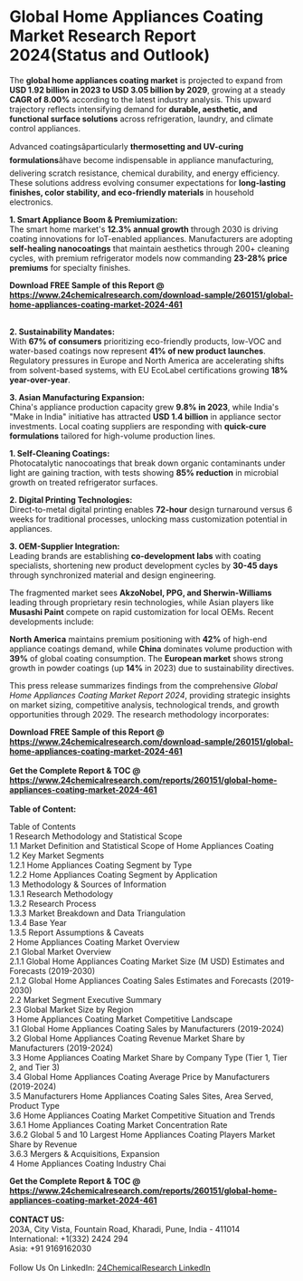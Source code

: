 <h1>Global Home Appliances Coating Market Research Report 2024(Status and Outlook)</h1><p>The <strong>global home appliances coating market</strong> is projected to expand from <strong>USD 1.92 billion in 2023 to USD 3.05 billion by 2029</strong>, growing at a steady <strong>CAGR of 8.00%</strong> according to the latest industry analysis. This upward trajectory reflects intensifying demand for <strong>durable, aesthetic, and functional surface solutions</strong> across refrigeration, laundry, and climate control appliances.</p><p>Advanced coatingsâparticularly <strong>thermosetting and UV-curing formulations</strong>âhave become indispensable in appliance manufacturing, delivering scratch resistance, chemical durability, and energy efficiency. These solutions address evolving consumer expectations for <strong>long-lasting finishes, color stability, and eco-friendly materials</strong> in household electronics.</p><p><strong>1. Smart Appliance Boom &amp; Premiumization:</strong><br>
The smart home market's <strong>12.3% annual growth</strong> through 2030 is driving coating innovations for IoT-enabled appliances. Manufacturers are adopting <strong>self-healing nanocoatings</strong> that maintain aesthetics through 200+ cleaning cycles, with premium refrigerator models now commanding <strong>23-28% price premiums</strong> for specialty finishes.</p><div><b>Download FREE Sample of this Report @ 
            <a href="https://www.24chemicalresearch.com/download-sample/260151/global-home-appliances-coating-market-2024-461">
            https://www.24chemicalresearch.com/download-sample/260151/global-home-appliances-coating-market-2024-461</a></b></div><br><p><strong>2. Sustainability Mandates:</strong><br>
With <strong>67% of consumers</strong> prioritizing eco-friendly products, low-VOC and water-based coatings now represent <strong>41% of new product launches</strong>. Regulatory pressures in Europe and North America are accelerating shifts from solvent-based systems, with EU EcoLabel certifications growing <strong>18% year-over-year</strong>.</p><p><strong>3. Asian Manufacturing Expansion:</strong><br>
China's appliance production capacity grew <strong>9.8% in 2023</strong>, while India's "Make in India" initiative has attracted <strong>USD 1.4 billion</strong> in appliance sector investments. Local coating suppliers are responding with <strong>quick-cure formulations</strong> tailored for high-volume production lines.</p><p><strong>1. Self-Cleaning Coatings:</strong><br>
Photocatalytic nanocoatings that break down organic contaminants under light are gaining traction, with tests showing <strong>85% reduction</strong> in microbial growth on treated refrigerator surfaces.</p><p><strong>2. Digital Printing Technologies:</strong><br>
Direct-to-metal digital printing enables <strong>72-hour</strong> design turnaround versus 6 weeks for traditional processes, unlocking mass customization potential in appliances.</p><p><strong>3. OEM-Supplier Integration:</strong><br>
Leading brands are establishing <strong>co-development labs</strong> with coating specialists, shortening new product development cycles by <strong>30-45 days</strong> through synchronized material and design engineering.</p><p>The fragmented market sees <strong>AkzoNobel, PPG, and Sherwin-Williams</strong> leading through proprietary resin technologies, while Asian players like <strong>Musashi Paint</strong> compete on rapid customization for local OEMs. Recent developments include:</p><p><strong>North America</strong> maintains premium positioning with <strong>42%</strong> of high-end appliance coatings demand, while <strong>China</strong> dominates volume production with <strong>39%</strong> of global coating consumption. The <strong>European market</strong> shows strong growth in powder coatings (up <strong>14%</strong> in 2023) due to sustainability directives.</p><p>This press release summarizes findings from the comprehensive <em>Global Home Appliances Coating Market Report 2024</em>, providing strategic insights on market sizing, competitive analysis, technological trends, and growth opportunities through 2029. The research methodology incorporates:</p><div><b>Download FREE Sample of this Report @ 
            <a href="https://www.24chemicalresearch.com/download-sample/260151/global-home-appliances-coating-market-2024-461">
            https://www.24chemicalresearch.com/download-sample/260151/global-home-appliances-coating-market-2024-461</a></b></div><br><div><b>Get the Complete Report & TOC @ 
            <a href="https://www.24chemicalresearch.com/reports/260151/global-home-appliances-coating-market-2024-461">
            https://www.24chemicalresearch.com/reports/260151/global-home-appliances-coating-market-2024-461</a></b></div><br>
            <b>Table of Content:</b><p>Table of Contents<br />
1 Research Methodology and Statistical Scope<br />
1.1 Market Definition and Statistical Scope of Home Appliances Coating<br />
1.2 Key Market Segments<br />
1.2.1 Home Appliances Coating Segment by Type<br />
1.2.2 Home Appliances Coating Segment by Application<br />
1.3 Methodology & Sources of Information<br />
1.3.1 Research Methodology<br />
1.3.2 Research Process<br />
1.3.3 Market Breakdown and Data Triangulation<br />
1.3.4 Base Year<br />
1.3.5 Report Assumptions & Caveats<br />
2 Home Appliances Coating Market Overview<br />
2.1 Global Market Overview<br />
2.1.1 Global Home Appliances Coating Market Size (M USD) Estimates and Forecasts (2019-2030)<br />
2.1.2 Global Home Appliances Coating Sales Estimates and Forecasts (2019-2030)<br />
2.2 Market Segment Executive Summary<br />
2.3 Global Market Size by Region<br />
3 Home Appliances Coating Market Competitive Landscape<br />
3.1 Global Home Appliances Coating Sales by Manufacturers (2019-2024)<br />
3.2 Global Home Appliances Coating Revenue Market Share by Manufacturers (2019-2024)<br />
3.3 Home Appliances Coating Market Share by Company Type (Tier 1, Tier 2, and Tier 3)<br />
3.4 Global Home Appliances Coating Average Price by Manufacturers (2019-2024)<br />
3.5 Manufacturers Home Appliances Coating Sales Sites, Area Served, Product Type<br />
3.6 Home Appliances Coating Market Competitive Situation and Trends<br />
3.6.1 Home Appliances Coating Market Concentration Rate<br />
3.6.2 Global 5 and 10 Largest Home Appliances Coating Players Market Share by Revenue<br />
3.6.3 Mergers & Acquisitions, Expansion<br />
4 Home Appliances Coating Industry Chai</p><div><b>Get the Complete Report & TOC @ 
            <a href="https://www.24chemicalresearch.com/reports/260151/global-home-appliances-coating-market-2024-461">
            https://www.24chemicalresearch.com/reports/260151/global-home-appliances-coating-market-2024-461</a></b></div><br><b>CONTACT US:</b><br>
            203A, City Vista, Fountain Road, Kharadi, Pune, India - 411014<br>
            International: +1(332) 2424 294<br>
            Asia: +91 9169162030 <br><br>
            Follow Us On LinkedIn: <a href="https://www.linkedin.com/company/24chemicalresearch/">24ChemicalResearch LinkedIn</a>